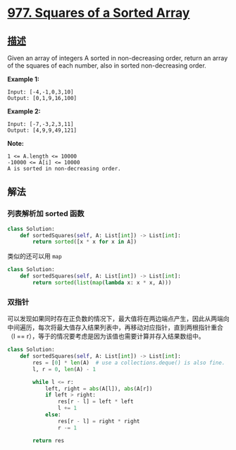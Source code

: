 # [977. Squares of a Sorted Array](https://leetcode.com/problems/squares-of-a-sorted-array/)

## [描述](https://leetcode.com/problems/squares-of-a-sorted-array/)

Given an array of integers A sorted in non-decreasing order, return an array of the squares of each number, also in sorted non-decreasing order.

**Example 1:**

```text
Input: [-4,-1,0,3,10]
Output: [0,1,9,16,100]
```

**Example 2:**

```text
Input: [-7,-3,2,3,11]
Output: [4,9,9,49,121]
```

**Note:**

```text
1 <= A.length <= 10000
-10000 <= A[i] <= 10000
A is sorted in non-decreasing order.
```

## 解法

### 列表解析加 sorted 函数

```python
class Solution:
    def sortedSquares(self, A: List[int]) -> List[int]:
        return sorted([x * x for x in A])
```

类似的还可以用 `map`

```python
class Solution:
    def sortedSquares(self, A: List[int]) -> List[int]:
        return sorted(list(map(lambda x: x * x, A)))
```

### 双指针

可以发现如果同时存在正负数的情况下，最大值将在两边端点产生，因此从两端向中间遍历，每次将最大值存入结果列表中，再移动对应指针，直到两根指针重合（l == r），等于的情况要考虑是因为该值也需要计算并存入结果数组中。

```python
class Solution:
    def sortedSquares(self, A: List[int]) -> List[int]:
        res = [0] * len(A)  # use a collections.deque() is also fine.
        l, r = 0, len(A) - 1

        while l <= r:
            left, right = abs(A[l]), abs(A[r])
            if left > right:
                res[r - l] = left * left
                l += 1
            else:
                res[r - l] = right * right
                r -= 1

        return res
```